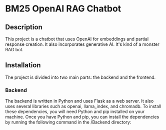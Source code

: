 # BM25 OpenAI RAG Chatbot

## Description
This project is a chatbot that uses OpenAI for embeddings and partial response creation. It also incorporates generative AI. It's kind of a monster RAG bot.

## Installation
The project is divided into two main parts: the backend and the frontend. 

### Backend
The backend is written in Python and uses Flask as a web server. It also uses several libraries such as openai, llama_index, and chromadb. To install these dependencies, you will need Python and pip installed on your machine. Once you have Python and pip, you can install the dependencies by running the following command in the /Backend directory:
